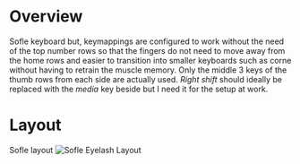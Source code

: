# Overview

Sofle keyboard but, keymappings are configured to work without the need of the top number rows so that the fingers do not need to move away from the home rows and easier to transition into smaller keyboards such as corne without having to retrain the muscle memory. Only the middle 3 keys of the thumb rows from each side are actually used. *Right shift* should ideally be replaced with the *media* key beside but I need it for the setup at work.

# Layout


Sofle layout 
![Sofle Eyelash Layout](/keymap-drawer/eyelash_sofle.svg)